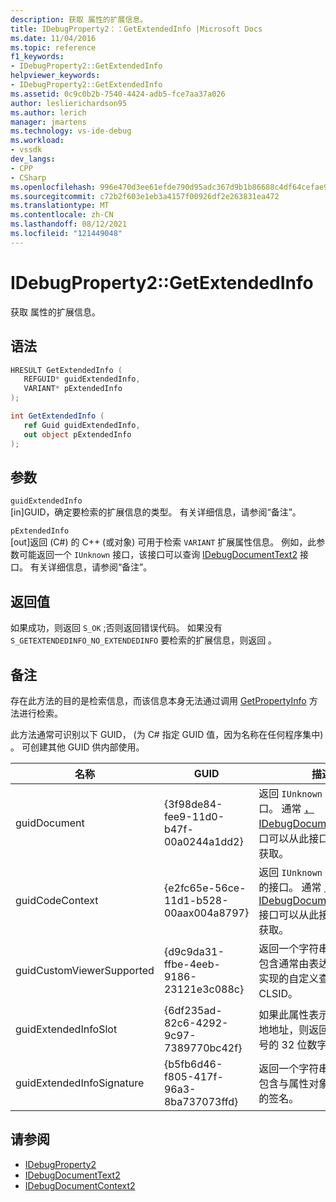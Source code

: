 ```yaml
---
description: 获取 属性的扩展信息。
title: IDebugProperty2：：GetExtendedInfo |Microsoft Docs
ms.date: 11/04/2016
ms.topic: reference
f1_keywords:
- IDebugProperty2::GetExtendedInfo
helpviewer_keywords:
- IDebugProperty2::GetExtendedInfo
ms.assetid: 0c9c0b2b-7540-4424-adb5-fce7aa37a026
author: leslierichardson95
ms.author: lerich
manager: jmartens
ms.technology: vs-ide-debug
ms.workload:
- vssdk
dev_langs:
- CPP
- CSharp
ms.openlocfilehash: 996e470d3ee61efde790d95adc367d9b1b86688c4df64cefae9384e0a657d050
ms.sourcegitcommit: c72b2f603e1eb3a4157f00926df2e263831ea472
ms.translationtype: MT
ms.contentlocale: zh-CN
ms.lasthandoff: 08/12/2021
ms.locfileid: "121449048"
---
```

# <a name="idebugproperty2getextendedinfo"></a>IDebugProperty2::GetExtendedInfo
获取 属性的扩展信息。

## <a name="syntax"></a>语法

```cpp
HRESULT GetExtendedInfo ( 
   REFGUID* guidExtendedInfo,
   VARIANT* pExtendedInfo
);
```

```csharp
int GetExtendedInfo ( 
   ref Guid guidExtendedInfo,
   out object pExtendedInfo
);
```

## <a name="parameters"></a>参数
`guidExtendedInfo`\
[in]GUID，确定要检索的扩展信息的类型。 有关详细信息，请参阅“备注”。

`pExtendedInfo`\
[out]返回 (C#) 的 C++ (或对象) 可用于检索 `VARIANT` 扩展属性信息。 例如，此参数可能返回一个 `IUnknown` 接口，该接口可以查询 [IDebugDocumentText2](../../../extensibility/debugger/reference/idebugdocumenttext2.md) 接口。 有关详细信息，请参阅“备注”。

## <a name="return-value"></a>返回值
 如果成功，则返回 `S_OK` ;否则返回错误代码。 如果没有 `S_GETEXTENDEDINFO_NO_EXTENDEDINFO` 要检索的扩展信息，则返回 。

## <a name="remarks"></a>备注
 存在此方法的目的是检索信息，而该信息本身无法通过调用 [GetPropertyInfo](../../../extensibility/debugger/reference/idebugproperty2-getpropertyinfo.md) 方法进行检索。

 此方法通常可识别以下 GUID， (为 C# 指定 GUID 值，因为名称在任何程序集中) 。 可创建其他 GUID 供内部使用。

|名称|GUID|描述|
|----------|----------|-----------------|
|guidDocument|{3f98de84-fee9-11d0-b47f-00a0244a1dd2}|返回 `IUnknown` 文档的接口。 通常 [，IDebugDocumentText2](../../../extensibility/debugger/reference/idebugdocumenttext2.md) 接口可以从此接口 `IUnknown` 获取。|
|guidCodeContext|{e2fc65e-56ce-11d1-b528-00aax004a8797}|返回 `IUnknown` 文档上下文的接口。 通常 [，IDebugDocumentContext2](../../../extensibility/debugger/reference/idebugdocumentcontext2.md) 接口可以从此接口 `IUnknown` 获取。|
|guidCustomViewerSupported|{d9c9da31-ffbe-4eeb-9186-23121e3c088c}|返回一个字符串，该字符串包含通常由表达式计算程序实现的自定义查看器的 CLSID。|
|guidExtendedInfoSlot|{6df235ad-82c6-4292-9c97-7389770bc42f}|如果此属性表示托管代码本地地址，则返回表示所需槽号的 32 位数字。|
|guidExtendedInfoSignature|{b5fb6d46-f805-417f-96a3-8ba737073ffd}|返回一个字符串，该字符串包含与属性对象关联的变量的签名。|

## <a name="see-also"></a>请参阅
- [IDebugProperty2](../../../extensibility/debugger/reference/idebugproperty2.md)
- [IDebugDocumentText2](../../../extensibility/debugger/reference/idebugdocumenttext2.md)
- [IDebugDocumentContext2](../../../extensibility/debugger/reference/idebugdocumentcontext2.md)
